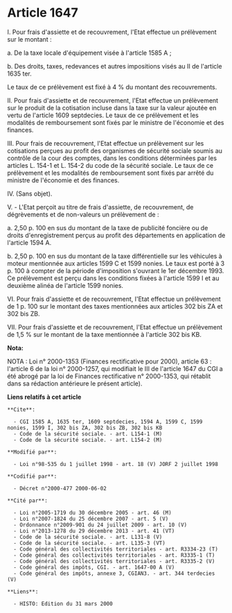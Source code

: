 # Article 1647

I. Pour frais d'assiette et de recouvrement, l'Etat effectue un prélèvement sur le montant :

a. De la taxe locale d'équipement visée à l'article 1585 A ;

b. Des droits, taxes, redevances et autres impositions visés au II de l'article 1635 ter.

Le taux de ce prélèvement est fixé à 4 % du montant des recouvrements.

II. Pour frais d'assiette et de recouvrement, l'Etat effectue un prélèvement sur le produit de la cotisation incluse dans la
taxe sur la valeur ajoutée en vertu de l'article 1609 septdecies. Le taux de ce prélèvement et les modalités de remboursement
sont fixés par le ministre de l'économie et des finances.

III. Pour frais de recouvrement, l'Etat effectue un prélèvement sur les cotisations perçues au profit des organismes de
sécurité sociale soumis au contrôle de la cour des comptes, dans les conditions déterminées par les articles L. 154-1 et L.
154-2 du code de la sécurité sociale. Le taux de ce prélèvement et les modalités de remboursement sont fixés par arrêté du
ministre de l'économie et des finances.

IV. (Sans objet).

V. - L'Etat perçoit au titre de frais d'assiette, de recouvrement, de dégrèvements et de non-valeurs un prélèvement de :

a. 2,50 p. 100 en sus du montant de la taxe de publicité foncière ou de droits d'enregistrement perçus au profit des
départements en application de l'article 1594 A.

b. 2,50 p. 100 en sus du montant de la taxe différentielle sur les véhicules à moteur mentionnée aux articles 1599 C et 1599
nonies. Le taux est porté à 3 p. 100 à compter de la période d'imposition s'ouvrant le 1er décembre 1993. Ce prélèvement est
perçu dans les conditions fixées à l'article 1599 I et au deuxième alinéa de l'article 1599 nonies.

VI. Pour frais d'assiette et de recouvrement, l'Etat effectue un prélèvement de 1 p. 100 sur le montant des taxes mentionnées
aux articles 302 bis ZA et 302 bis ZB.

VII. Pour frais d'assiette et de recouvrement, l'Etat effectue un prélèvement de 1,5 % sur le montant de la taxe mentionnée à
l'article 302 bis KB.

**Nota:**

NOTA : Loi n° 2000-1353 (Finances rectificative pour 2000), article 63 : l'article 6 de la loi n° 2000-1257, qui modifiait le
III de l'article 1647 du CGI a été abrogé par la loi de Finances rectificative n° 2000-1353, qui rétablit dans sa rédaction
antérieure le présent article).

**Liens relatifs à cet article**

	**Cite**:

	  - CGI 1585 A, 1635 ter, 1609 septdecies, 1594 A, 1599 C, 1599 nonies, 1599 I, 302 bis ZA, 302 bis ZB, 302 bis KB
	  - Code de la sécurité sociale. - art. L154-1 (M)
	  - Code de la sécurité sociale. - art. L154-2 (M)

	**Modifié par**:

	  - Loi n°98-535 du 1 juillet 1998 - art. 18 (V) JORF 2 juillet 1998

	**Codifié par**:

	  - Décret n°2000-477 2000-06-02

	**Cité par**:

	  - Loi n°2005-1719 du 30 décembre 2005 - art. 46 (M)
	  - Loi n°2007-1824 du 25 décembre 2007 - art. 5 (V)
	  - Ordonnance n°2009-901 du 24 juillet 2009 - art. 10 (V)
	  - Loi n°2013-1278 du 29 décembre 2013 - art. 41 (VT)
	  - Code de la sécurité sociale. - art. L131-8 (V)
	  - Code de la sécurité sociale. - art. L135-3 (VT)
	  - Code général des collectivités territoriales - art. R3334-23 (T)
	  - Code général des collectivités territoriales - art. R3335-1 (T)
	  - Code général des collectivités territoriales - art. R3335-2 (V)
	  - Code général des impôts, CGI. - art. 1647-00 A (V)
	  - Code général des impôts, annexe 3, CGIAN3. - art. 344 terdecies (V)

	**Liens**:

	  - HISTO: Edition du 31 mars 2000
